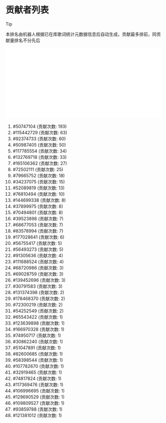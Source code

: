 # 贡献者列表

> [!TIP]
> 本排名由机器人根据已在库歌词统计元数据信息后自动生成，贡献最多排前，同贡献量排名不分先后

![贡献者头像画廊](./CONTRIBUTORS.svg)

1. #50747104 (贡献次数: 193)
2. #115442729 (贡献次数: 63)
3. #92374733 (贡献次数: 60)
4. #50987405 (贡献次数: 50)
5. #117785554 (贡献次数: 34)
6. #132769718 (贡献次数: 33)
7. #165106362 (贡献次数: 27)
8. #72502111 (贡献次数: 25)
9. #79665752 (贡献次数: 18)
10. #34237075 (贡献次数: 15)
11. #52089819 (贡献次数: 13)
12. #76810494 (贡献次数: 10)
13. #144699338 (贡献次数: 8)
14. #37899975 (贡献次数: 8)
15. #70494801 (贡献次数: 8)
16. #39523898 (贡献次数: 7)
17. #68677053 (贡献次数: 7)
18. #83578994 (贡献次数: 7)
19. #177028641 (贡献次数: 6)
20. #56755417 (贡献次数: 5)
21. #56493273 (贡献次数: 5)
22. #91305636 (贡献次数: 4)
23. #111688524 (贡献次数: 4)
24. #68720986 (贡献次数: 3)
25. #69028759 (贡献次数: 3)
26. #139452696 (贡献次数: 3)
27. #30791583 (贡献次数: 3)
28. #131374398 (贡献次数: 2)
29. #178468370 (贡献次数: 2)
30. #72300219 (贡献次数: 2)
31. #54252549 (贡献次数: 2)
32. #65543422 (贡献次数: 1)
33. #123639898 (贡献次数: 1)
34. #166970328 (贡献次数: 1)
35. #74950717 (贡献次数: 1)
36. #30862240 (贡献次数: 1)
37. #51047891 (贡献次数: 1)
38. #82600685 (贡献次数: 1)
39. #58398544 (贡献次数: 1)
40. #107782670 (贡献次数: 1)
41. #32919465 (贡献次数: 1)
42. #74817824 (贡献次数: 1)
43. #117369476 (贡献次数: 1)
44. #106996695 (贡献次数: 1)
45. #129690529 (贡献次数: 1)
46. #109809527 (贡献次数: 1)
47. #93859788 (贡献次数: 1)
48. #121381012 (贡献次数: 1)
